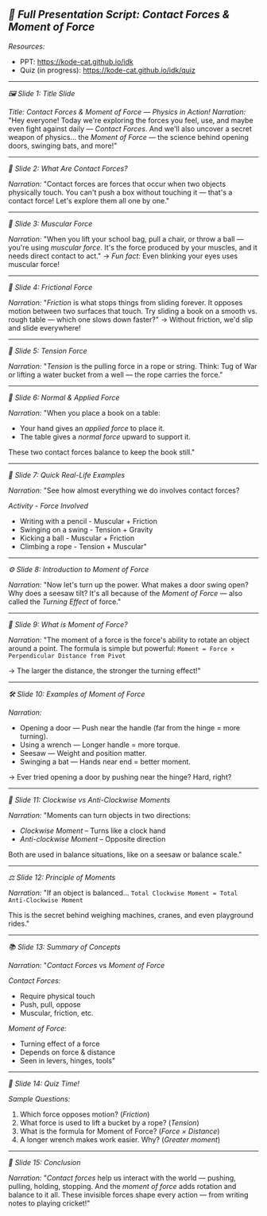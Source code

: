 *🎤 Full Presentation Script: Contact Forces & Moment of Force*
---
*Resources:*
* PPT: https://kode-cat.github.io/idk
* Quiz (in progress): https://kode-cat.github.io/idk/quiz
---

*🖼️ Slide 1: Title Slide*

*Title: Contact Forces & Moment of Force — Physics in Action!*
*Narration:*
"Hey everyone! Today we're exploring the forces you feel, use, and maybe even fight against daily — *Contact Forces*. And we'll also uncover a secret weapon of physics… the *Moment of Force* — the science behind opening doors, swinging bats, and more!"

---
*🧲 Slide 2: What Are Contact Forces?*

*Narration:*
"Contact forces are forces that occur when two objects physically touch. You can't push a box without touching it — that's a contact force!
Let's explore them all one by one."

---
*💪 Slide 3: Muscular Force*

*Narration:*
"When you lift your school bag, pull a chair, or throw a ball — you're using *muscular force*. It's the force produced by your muscles, and it needs direct contact to act."
-> *Fun fact:* Even blinking your eyes uses muscular force!

---
*🛑 Slide 4: Frictional Force*

*Narration:*
"*Friction* is what stops things from sliding forever. It opposes motion between two surfaces that touch.
Try sliding a book on a smooth vs. rough table — which one slows down faster?"
-> Without friction, we'd slip and slide everywhere!

---
*🧵 Slide 5: Tension Force*

*Narration:*
"*Tension* is the pulling force in a rope or string.
Think: Tug of War or lifting a water bucket from a well — the rope carries the force."

---
*🧍 Slide 6: Normal & Applied Force*

*Narration:*
"When you place a book on a table:
- Your hand gives an *applied force* to place it.
- The table gives a *normal force* upward to support it.

These two contact forces balance to keep the book still."

---
*🤸 Slide 7: Quick Real-Life Examples*

*Narration:*
"See how almost everything we do involves contact forces?

*Activity - Force Involved*
- Writing with a pencil - Muscular + Friction
- Swinging on a swing - Tension + Gravity
- Kicking a ball - Muscular + Friction
- Climbing a rope - Tension + Muscular"

---
*⚙️ Slide 8: Introduction to Moment of Force*

*Narration:*
"Now let's turn up the power. What makes a door swing open? Why does a seesaw tilt?
It's all because of the *Moment of Force* — also called the *Turning Effect* of force."

---
*🔄 Slide 9: What is Moment of Force?*

*Narration:*
"The moment of a force is the force's ability to rotate an object around a point.
The formula is simple but powerful:
```Moment = Force × Perpendicular Distance from Pivot```

-> The larger the distance, the stronger the turning effect!"

---
*🛠️ Slide 10: Examples of Moment of Force*

*Narration:*
- Opening a door — Push near the handle (far from the hinge = more turning).
- Using a wrench — Longer handle = more torque.
- Seesaw — Weight and position matter.
- Swinging a bat — Hands near end = better moment.

-> Ever tried opening a door by pushing near the hinge? Hard, right?

---
*🧪 Slide 11: Clockwise vs Anti-Clockwise Moments*

*Narration:*
"Moments can turn objects in two directions:
- *Clockwise Moment* – Turns like a clock hand
- *Anti-clockwise Moment* – Opposite direction

Both are used in balance situations, like on a seesaw or balance scale."

---
*⚖️ Slide 12: Principle of Moments*

*Narration:*
"If an object is balanced…
```Total Clockwise Moment = Total Anti-Clockwise Moment```

This is the secret behind weighing machines, cranes, and even playground rides."

---
*📚 Slide 13: Summary of Concepts*

*Narration:*
"*Contact Forces* vs *Moment of Force*

*Contact Forces:*
- Require physical touch
- Push, pull, oppose
- Muscular, friction, etc.

*Moment of Force:*
- Turning effect of a force
- Depends on force & distance
- Seen in levers, hinges, tools"

---
*🧠 Slide 14: Quiz Time!*

*Sample Questions:*
1. Which force opposes motion? (*Friction*)
2. What force is used to lift a bucket by a rope? (*Tension*)
3. What is the formula for Moment of Force? (*Force × Distance*)
4. A longer wrench makes work easier. Why? (*Greater moment*)

---
*🥳 Slide 15: Conclusion*

*Narration:*
"*Contact forces* help us interact with the world — pushing, pulling, holding, stopping.
And the *moment of force* adds rotation and balance to it all.
These invisible forces shape every action — from writing notes to playing cricket!"
